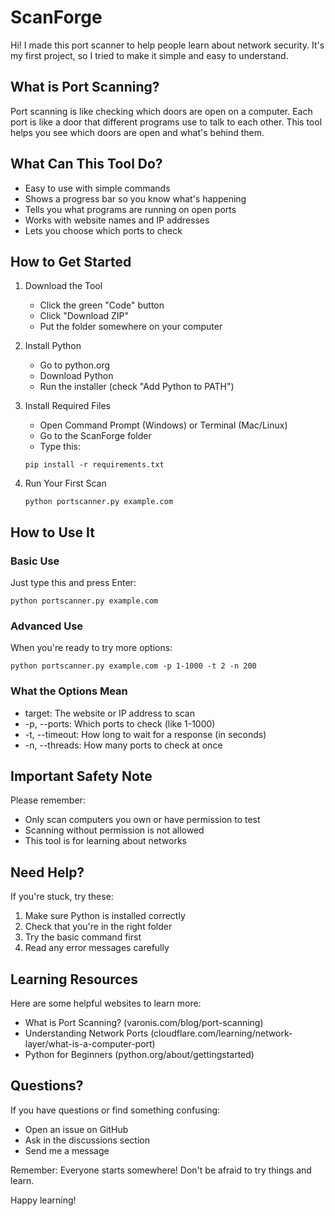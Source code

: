 # ScanForge

Hi! I made this port scanner to help people learn about network security. It's my first project, so I tried to make it simple and easy to understand.

## What is Port Scanning?

Port scanning is like checking which doors are open on a computer. Each port is like a door that different programs use to talk to each other. This tool helps you see which doors are open and what's behind them.

## What Can This Tool Do?

- Easy to use with simple commands
- Shows a progress bar so you know what's happening
- Tells you what programs are running on open ports
- Works with website names and IP addresses
- Lets you choose which ports to check

## How to Get Started

1. Download the Tool
   - Click the green "Code" button
   - Click "Download ZIP"
   - Put the folder somewhere on your computer

2. Install Python
   - Go to python.org
   - Download Python
   - Run the installer (check "Add Python to PATH")

3. Install Required Files
   - Open Command Prompt (Windows) or Terminal (Mac/Linux)
   - Go to the ScanForge folder
   - Type this:
   ```
   pip install -r requirements.txt
   ```

4. Run Your First Scan
   ```
   python portscanner.py example.com
   ```

## How to Use It

### Basic Use
Just type this and press Enter:
```
python portscanner.py example.com
```

### Advanced Use
When you're ready to try more options:
```
python portscanner.py example.com -p 1-1000 -t 2 -n 200
```

### What the Options Mean
- target: The website or IP address to scan
- -p, --ports: Which ports to check (like 1-1000)
- -t, --timeout: How long to wait for a response (in seconds)
- -n, --threads: How many ports to check at once

## Important Safety Note

Please remember:
- Only scan computers you own or have permission to test
- Scanning without permission is not allowed
- This tool is for learning about networks

## Need Help?

If you're stuck, try these:
1. Make sure Python is installed correctly
2. Check that you're in the right folder
3. Try the basic command first
4. Read any error messages carefully

## Learning Resources

Here are some helpful websites to learn more:
- What is Port Scanning? (varonis.com/blog/port-scanning)
- Understanding Network Ports (cloudflare.com/learning/network-layer/what-is-a-computer-port)
- Python for Beginners (python.org/about/gettingstarted)

## Questions?

If you have questions or find something confusing:
- Open an issue on GitHub
- Ask in the discussions section
- Send me a message

Remember: Everyone starts somewhere! Don't be afraid to try things and learn.

Happy learning! 